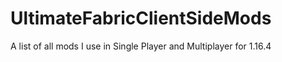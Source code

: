 # UltimateFabricClientSideMods
A list of all mods I use in Single Player and Multiplayer for 1.16.4
